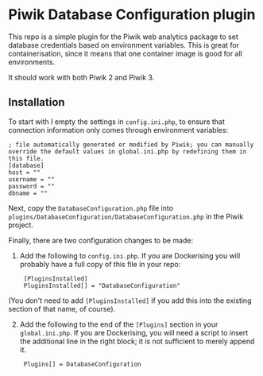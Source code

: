 Piwik Database Configuration plugin
===

This repo is a simple plugin for the Piwik web analytics package to set database credentials
based on environment variables. This is great for containerisation, since it means that one
container image is good for all environments.

It should work with both Piwik 2 and Piwik 3.

Installation
---

To start with I empty the settings in `config.ini.php`, to ensure that connection information
only comes through environment variables:

	; file automatically generated or modified by Piwik; you can manually override the default values in global.ini.php by redefining them in this file.
	[database]
	host = ""
	username = ""
	password = ""
	dbname = ""

Next, copy the `DatabaseConfiguration.php` file into `plugins/DatabaseConfiguration/DatabaseConfiguration.php` in the Piwik project.

Finally, there are two configuration changes to be made:

1. Add the following to `config.ini.php`. If you are Dockerising you will probably have a full copy of
this file in your repo:

        [PluginsInstalled]
        PluginsInstalled[] = "DatabaseConfiguration"

(You don't need to add `[PluginsInstalled]` if you add this into the existing section of that name,
of course).

2. Add the following to the end of the `[Plugins]` section in your `global.ini.php`. If you are
Dockerising, you will need a script to insert the additional line in the right block; it is not
sufficient to merely append it.

        Plugins[] = DatabaseConfiguration


